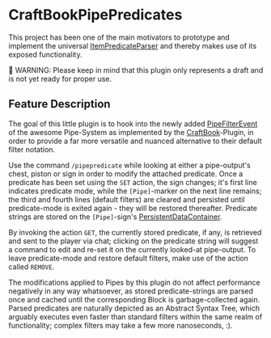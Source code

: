 # CraftBookPipePredicates

This project has been one of the main motivators to prototype and implement the universal
[ItemPredicateParser](https://github.com/BlvckBytes/ItemPredicateParser) and thereby makes
use of its exposed functionality.

🧨 WARNING: Please keep in mind that this plugin only represents a draft and is not yet ready for proper use.

## Feature Description

The goal of this little plugin is to hook into the newly added [PipeFilterEvent](https://github.com/EngineHub/CraftBook/pull/1332)
of the awesome Pipe-System as implemented by the [CraftBook](https://github.com/EngineHub/CraftBook)-Plugin,
in order to provide a far more versatile and nuanced alternative to their default filter notation.

Use the command `/pipepredicate` while looking at either a pipe-output's chest, piston or sign in order to
modify the attached predicate. Once a predicate has been set using the `SET` action, the sign changes; it's
first line indicates predicate mode, while the `[Pipe]`-marker on the next line remains; the third and fourth
lines (default filters) are cleared and persisted until predicate-mode is exited again - they will be restored
thereafter. Predicate strings are stored on the `[Pipe]`-sign's [PersistentDataContainer](https://hub.spigotmc.org/javadocs/bukkit/org/bukkit/persistence/PersistentDataContainer.html).

By invoking the action `GET`, the currently stored predicate, if any, is retrieved and sent to the player via chat;
clicking on the predicate string will suggest a command to edit and re-set it on the currently looked-at pipe-output.
To leave predicate-mode and restore default filters, make use of the action called `REMOVE`.

The modifications applied to Pipes by this plugin do not affect performance negatively in any way
whatsoever, as stored predicate-strings are parsed once and cached until the corresponding Block is
garbage-collected again. Parsed predicates are naturally depicted as an Abstract Syntax Tree, which
arguably executes even faster than standard filters within the same realm of functionality; complex
filters may take a few more nanoseconds, :).